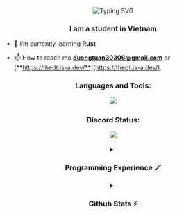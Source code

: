 <p align="center"><img src="https://readme-typing-svg.herokuapp.com?font=JetBrains+Mono&weight=700&size=30&pause=500&center=true&vCenter=true&width=435&lines=Hi+%F0%9F%91%8B%2CI'm+The+DT;AKA%3A+Nguy%E1%BB%85n+D%C6%B0%C6%A1ng+Tu%E1%BA%A5n" alt="Typing SVG" /></p>
<h3 align="center">I am a student in Vietnam</h3>

- 🌱 I’m currently learning **Rust**

- 📫 How to reach me **duongtuan30306@gmail.com** or [**https://thedt.is-a.dev/**](https://thedt.is-a.dev/).

<h3 align="center">Languages and Tools:</h3>
<p align="center">
    <img src="https://skillicons.dev/icons?i=cloudflare,bootstrap,bash,astro,actix,css,docker,express,flask,github,githubactions,gradle,html,java,js,sentry,mongodb,nodejs,postman,py,raspberrypi,redis,regex,rust,spring,vscode&perline=13" />
</p>

<h3 align="center">Discord Status:</h3>
<p align="center"><a href="https://discord.com/users/542602170080428063"><img src="https://lanyard.cnrad.dev/api/542602170080428063"></a></p>

<details align="center">
    <summary align="center"><h3 align="center">Programming Experience 🪄</h3></summary>
    <h4 align="left">Rust</h5>
    <p align="left">Make web or some HTTP proxy algorithm using axum or hyper.</p>
    <h4 align="left">Python</h5>
    <p align="left">Helped develop code algorithm extract values from HTML using RegEx.</p>
    <h4 align="left">Javascript</h5>
    <p align="left">Helped develop code to display ASCII characters through a Virtual instance of the browser through a console or alert.</p>
    <h4 align="left">Java</h5>
    <p align="left">Helped develop code algorithm to display "Hello world" on Terminal</p>
    <h6>* Just kidding I can do more than than</h6>
</details>

<details align="center">
    <summary align="center"><h3 align="center">Github Stats ⚡</h3></summary>
<p align="left"> 
<img src="https://github-readme-stats.vercel.app/api/top-langs/?username=thedtvn&theme=radical"><br>
</p>
<p align="left"> 
<img src="https://github-readme-stats.vercel.app/api?username=thedtvn&show_icons=true&theme=radical"><br>
</p>
<p align="left"> 
<img src="https://github-readme-streak-stats.herokuapp.com/?user=thedtvn&theme=radical&hide_border=fals"><br>
</p>
<p align="left"> 
<img src="https://github-readme-activity-graph.vercel.app/graph?username=thedtvn&bg_color=141321&color=ffffff&line=d83b7d&point=8a757d&area=true&hide_border=false"><br>
</p>
<p align="left"> 
<img src="./profile-3d-contrib/profile-night-green.svg">
</p>
</details>
